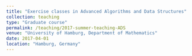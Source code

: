 ```yaml
---
title: "Exercise classes in Advanced Algorithms and Data Structures"
collection: teaching
type: "Graduate course"
permalink: /teaching/2017-summer-teaching-ADS
venue: "University of Hamburg, Department of Mathematics"
date: 2017-04-01 
location: "Hamburg, Germany"
---
```

